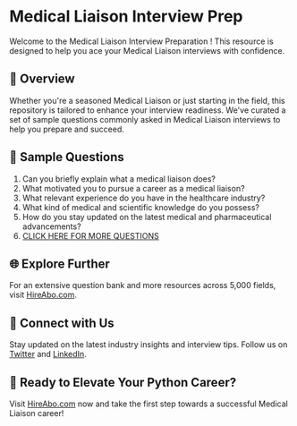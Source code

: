# Medical Liaison Interview Prep

Welcome to the Medical Liaison Interview Preparation ! This resource is designed to help you ace your Medical Liaison interviews with confidence.

## 🚀 Overview

Whether you're a seasoned Medical Liaison or just starting in the field, this repository is tailored to enhance your interview readiness. We've curated a set of sample questions commonly asked in Medical Liaison interviews to help you prepare and succeed.

## 📝 Sample Questions

1. Can you briefly explain what a medical liaison does?
2. What motivated you to pursue a career as a medical liaison?
3. What relevant experience do you have in the healthcare industry?
4. What kind of medical and scientific knowledge do you possess?
5. How do you stay updated on the latest medical and pharmaceutical advancements?
6. [CLICK HERE FOR MORE QUESTIONS](https://hireabo.com/job/2_1_47/Medical%20Liaison)

## 🌐 Explore Further

For an extensive question bank and more resources across 5,000 fields, visit [HireAbo.com](https://www.hireabo.com).

## 📱 Connect with Us

Stay updated on the latest industry insights and interview tips. Follow us on [Twitter](https://twitter.com/hireabo) and [LinkedIn](https://www.linkedin.com/in/hire-abo-3609972a8/).

## 🚀 Ready to Elevate Your Python Career?

Visit [HireAbo.com](https://www.hireabo.com) now and take the first step towards a successful Medical Liaison career!